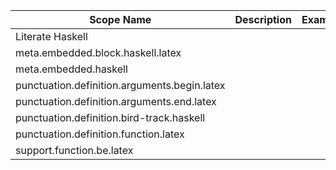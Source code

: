 | Scope Name | Description | Example |
|-|-|-|
| Literate Haskell |  |  |
| meta.embedded.block.haskell.latex |  |  |
| meta.embedded.haskell |  |  |
| punctuation.definition.arguments.begin.latex |  |  |
| punctuation.definition.arguments.end.latex |  |  |
| punctuation.definition.bird-track.haskell |  |  |
| punctuation.definition.function.latex |  |  |
| support.function.be.latex |  |  |
